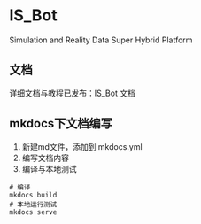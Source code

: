 # IS_Bot

Simulation and Reality Data Super Hybrid Platform

## 文档

详细文档与教程已发布：[IS_Bot 文档](https://fennmai.github.io/IS_Bot/)

## mkdocs下文档编写
1. 新建md文件，添加到 mkdocs.yml
2. 编写文档内容
3. 编译与本地测试
```
# 编译
mkdocs build 
# 本地运行测试
mkdocs serve
```